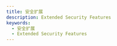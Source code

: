 ```yaml
---
title: 安全扩展
description: Extended Security Features
keywords:
  - 安全扩展
  - Extended Security Features
---
```

